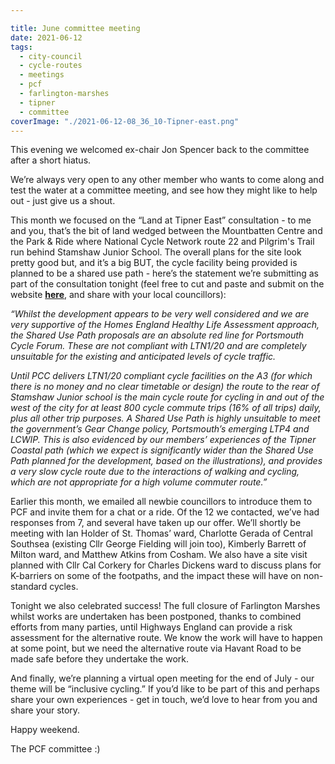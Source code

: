 ```yaml
---

title: June committee meeting
date: 2021-06-12
tags:  
  - city-council
  - cycle-routes
  - meetings
  - pcf 
  - farlington-marshes
  - tipner
  - committee
coverImage: "./2021-06-12-08_36_10-Tipner-east.png"
---
```


This evening we welcomed ex-chair Jon Spencer back to the committee after a short hiatus. 

We’re always very open to any other member who wants to come along and test the water at a committee meeting, and see how they might like to help out - just give us a shout. 

This month we focused on the “Land at Tipner East” consultation - to me and you, that’s the bit of land wedged between the Mountbatten Centre and the Park & Ride where National Cycle Network route 22 and Pilgrim's Trail run behind Stamshaw Junior School. The overall plans for the site look pretty good but, and it’s a big BUT, the cycle facility being provided is planned to be a shared use path - here’s the statement we’re submitting as part of the consultation tonight (feel free to cut and paste and submit on the website **[here](https://sites.savills.com/Land_at_Tipner_East/en/page_155288.php)**, and share with your local councillors):

_“Whilst the development appears to be very well considered and we are very supportive of the Homes England Healthy Life Assessment approach, the Shared Use Path proposals are an absolute red line for Portsmouth Cycle Forum. These are not compliant with LTN1/20 and are completely unsuitable for the existing and anticipated levels of cycle traffic._ 

_Until PCC delivers LTN1/20 compliant cycle facilities on the A3 (for which there is no money and no clear timetable or design) the route to the rear of Stamshaw Junior school is the main cycle route for cycling in and out of the west of the city for at least 800 cycle commute trips (16% of all trips) daily, plus all other trip purposes. A Shared Use Path is highly unsuitable to meet the government’s Gear Change policy, Portsmouth’s emerging LTP4 and LCWIP. This is also evidenced by our members’ experiences of the Tipner Coastal path (which we expect is significantly wider than the Shared Use Path planned for the development, based on the illustrations), and provides a very slow cycle route due to the interactions of walking and cycling, which are not appropriate for a high volume commuter route.”_

Earlier this month, we emailed all newbie councillors to introduce them to PCF and invite them for a chat or a ride. Of the 12 we contacted, we’ve had responses from 7, and several have taken up our offer. We’ll shortly be meeting with Ian Holder of St. Thomas’ ward, Charlotte Gerada of Central Southsea (existing Cllr George Fielding will join too), Kimberly Barrett of Milton ward, and Matthew Atkins from Cosham. We also have a site visit planned with Cllr Cal Corkery for Charles Dickens ward to discuss plans for K-barriers on some of the footpaths, and the impact these will have on non-standard cycles. 

Tonight we also celebrated success! The full closure of Farlington Marshes whilst works are undertaken has been postponed, thanks to combined efforts from many parties, until Highways England can provide a risk assessment for the alternative route. We know the work will have to happen at some point, but we need the alternative route via Havant Road to be made safe before they undertake the work.

And finally, we’re planning a virtual open meeting for the end of July - our theme will be “inclusive cycling.” If you’d like to be part of this and perhaps share your own experiences - get in touch, we’d love to hear from you and share your story. 

Happy weekend. 

The PCF committee :)
